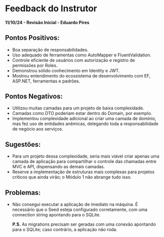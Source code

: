 # Feedback do Instrutor

#### 11/10/24 - Revisão Inicial - Eduardo Pires

## Pontos Positivos:

- Boa separação de responsabilidades.
- Uso adequado de ferramentas como AutoMapper e FluentValidation.
- Controle eficiente de usuários com autorização e registro de permissões por Roles.
- Demonstrou sólido conhecimento em Identity e JWT.
- Mostrou entendimento do ecossistema de desenvolvimento com EF, ASP.NET, ferramentas e padrões.

## Pontos Negativos:

- Utilizou muitas camadas para um projeto de baixa complexidade.
- Camadas como DTO poderiam estar dentro do Domain, por exemplo.
- Implementou complexidade adicional ao criar uma camada de domínio, mas fez uso de entidades anêmicas, delegando toda a responsabilidade de negócio aos serviços.

## Sugestões:

- Para um projeto dessa complexidade, seria mais viável criar apenas uma camada de aplicação para compartilhar o controle das chamadas entre MVC e API, dispensando as demais camadas.
- Reserve a implementação de estruturas mais complexas para projetos críticos que ainda virão; o Módulo 1 não abrange tudo isso.

## Problemas:

- Não consegui executar a aplicação de imediato na máquina. É necessário que o Seed esteja configurado corretamente, com uma connection string apontando para o SQLite.

  **P.S.** As migrations precisam ser geradas com uma conexão apontando para o SQLite; caso contrário, a aplicação não roda.
